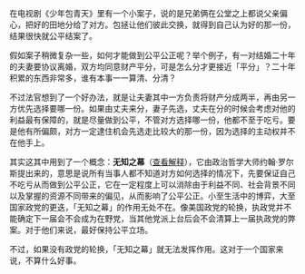 在电视剧《少年包青天》里有一个小案子，说的是兄弟俩在公堂之上都说父亲偏心，把好的田地分给了对方。包拯让他们彼此交换，就得到自己认为好的那一份，结果很快就公平结案了。

假如案子稍微复杂一些，如何才能做到公平公正呢？举个例子，有一对结婚二十年的夫妻要协议离婚，双方均同意财产平分，可是怎么分才更接近「平分」？二十年积累的东西非常多，谁有本事一一算清、分清？

不过法官想到了一个好办法，就是让夫妻其中一方负责将财产分成两半，再由另一方优先选择要哪一份。如果由丈夫来分，妻子先选，丈夫在分的时候会考虑对他的利益最有保障的，就是尽量做到公平，不管对方选择哪一份，他都不至于吃亏。要是他有所偏颇，对方一定逮住机会先选走比较大的那一份，因为选择的主动权并不在他手上。

其实这其中用到了一个概念：**无知之幕**（[查看解释][1]），它由政治哲学大师约翰·罗尔斯提出来的，意思是说所有当事人都不知道对方如何选择的情况下，先要保证自己不吃亏从而做到公平公正，它在一定程度上可以消除由于利益不同、社会背景不同以及掌握的资源不同带来的偏见，从而影响了公平公正。小至生活中的博弈，大至国家政党的更迭，「无知之幕」的作用无处不在。像美国政党的轮换，执政党并不能确定下一届会不会成为在野党，当其他党派上台后会不会清算上一届执政党的弊案。对于他们来说，最好保持公平立场。

不过，如果没有政党的轮换，「无知之幕」就无法发挥作用。这对于一个国家来说，不算什么好事。

 [1]: https://kapian.org.cn/d/38
